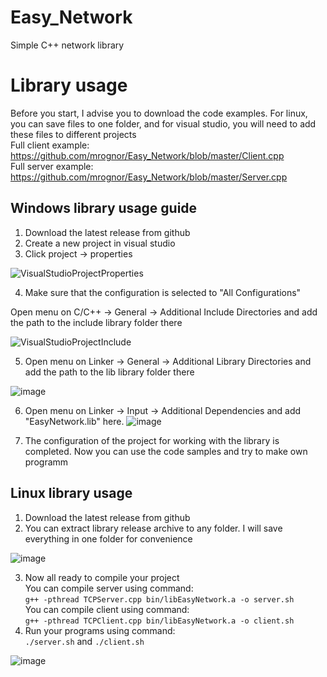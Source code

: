 # Easy_Network
Simple C++ network library
# Library usage 
Before you start, I advise you to download the code examples. For linux, you can save files to one folder, and for visual studio, you will need to add these files to different projects  
Full client example: https://github.com/mrognor/Easy_Network/blob/master/Client.cpp  
Full server example: https://github.com/mrognor/Easy_Network/blob/master/Server.cpp  

## Windows library usage guide
1. Download the latest release from github
2. Create a new project in visual studio
3. Click project -> properties

![VisualStudioProjectProperties](https://user-images.githubusercontent.com/47296449/165805905-60992708-92ed-4107-a858-e94e13581369.png)

4. Make sure that the configuration is selected to "All Configurations"

Open menu on C/C++ -> General -> Additional Include Directories
and add the path to the include library folder there

![VisualStudioProjectInclude](https://user-images.githubusercontent.com/47296449/165806651-ee06a01e-4438-4b5b-a2e9-bf17fd1a938d.png)

5. Open menu on Linker -> General -> Additional Library Directories
and add the path to the lib library folder there

![image](https://user-images.githubusercontent.com/47296449/165807739-68487caa-84ea-4caf-8630-63198174dea2.png)

6. Open menu on Linker -> Input -> Additional Dependencies and add "EasyNetwork.lib" here. 
![image](https://user-images.githubusercontent.com/47296449/165808413-9a2e783d-5a25-4829-858e-c48ed7267bac.png)

7. The configuration of the project for working with the library is completed. Now you can use the code samples and try to make own programm  


## Linux library usage
1. Download the latest release from github
2. You can extract library release archive to any folder. I will save everything in one folder for convenience

![image](https://user-images.githubusercontent.com/47296449/166112771-628c328f-cef5-4c75-a440-d018841f351b.png)

3. Now all ready to compile your project  
You can compile server using command:  
`g++ -pthread TCPServer.cpp bin/libEasyNetwork.a -o server.sh`  
You can compile client using command:   
`g++ -pthread TCPClient.cpp bin/libEasyNetwork.a -o client.sh`  
4. Run your programs using command:  
`./server.sh` and `./client.sh`

![image](https://user-images.githubusercontent.com/47296449/166113135-c9fc8b7d-bf3a-4589-bdce-3582c5f7abd0.png)
